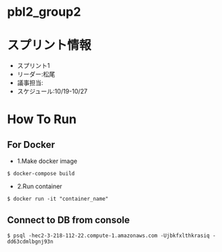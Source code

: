 # pbl2_group2

# スプリント情報
- スプリント1
- リーダー:松尾
- 議事担当:
- スケジュール:10/19-10/27

# How To Run
## For Docker
- 1.Make docker image
```
$ docker-compose build
```
- 2.Run container
```
$ docker run -it "container_name"
```
## Connect to DB from console
```
$ psql -hec2-3-218-112-22.compute-1.amazonaws.com -Ujbkfxlthkrasiq -dd63cdmlbgnj93n
```

